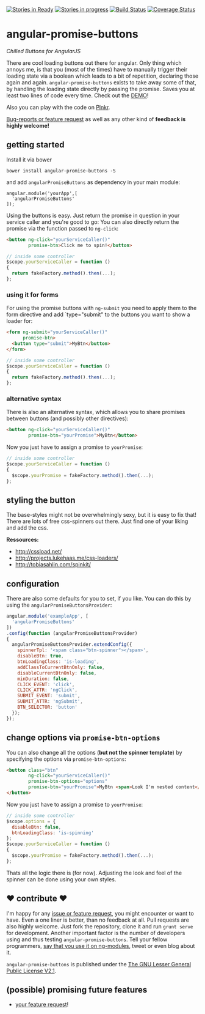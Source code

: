 [![Stories in Ready](https://badge.waffle.io/johannesjo/angular-promise-buttons.svg?label=ready&title=Ready)](http://waffle.io/johannesjo/angular-promise-buttons)
[![Stories in progress](https://badge.waffle.io/johannesjo/angular-promise-buttons.svg?label=in%20progress&title=In%20Progress)](http://waffle.io/johannesjo/angular-promise-buttons)
[![Build Status](https://travis-ci.org/johannesjo/angular-promise-buttons.svg)](https://travis-ci.org/johannesjo/angular-promise-buttons?branch=master)
[![Coverage Status](https://coveralls.io/repos/johannesjo/angular-promise-buttons/badge.svg?branch=master)](https://coveralls.io/r/johannesjo/angular-promise-buttons?branch=master)

angular-promise-buttons
===========

*Chilled Buttons for AngularJS*

There are cool loading buttons out there for angular. Only thing which annoys me, is that you (most of the times) have to manually trigger their loading state via a boolean which leads to a bit of repetition, declaring those again and again. ```angular-promise-buttons``` exists to take away some of that, by handling the loading state directly by passing the promise. Saves you at least two lines of code every time. Check out the [DEMO](http://johannesjo.github.io/angular-promise-buttons/#demo)!

Also you can play with the code on [Plnkr](http://plnkr.co/edit/yKrlohXVL15fRjTjZHBJ?p=preview).


[Bug-reports or feature request](https://github.com/johannesjo/angular-promise-buttons/issues) as well as any other kind of **feedback is highly welcome!**

## getting started

Install it via bower
```
bower install angular-promise-buttons -S
```
and add `angularPromiseButtons` as dependency in your main module:
```
angular.module('yourApp',[
  'angularPromiseButtons'
]);
```

Using the buttons is easy. Just return the promise in question in your service caller and you're good to go:
You can also directly return the promise via the function passed to `ng-click`:
```html
<button ng-click="yourServiceCaller()"
        promise-btn>Click me to spin!</button>
```

```javascript
// inside some controller
$scope.yourServiceCaller = function ()
{
  return fakeFactory.method().then(...);
};
```
### using it for forms
For using the promise buttons with `ng-submit` you need to apply them to the form directive and add `type="submit" to the buttons you want to show a loader for:
```html
<form ng-submit="yourServiceCaller()"
      promise-btn>
  <button type="submit">MyBtn</button>
</form>
```

```javascript
// inside some controller
$scope.yourServiceCaller = function ()
{
  return fakeFactory.method().then(...);
};
```

### alternative syntax
There is also an alternative syntax, which allows you to share promises between buttons (and possibly other directives):
```html
<button ng-click="yourServiceCaller()"
        promise-btn="yourPromise">MyBtn</button>
```
Now you just have to assign a promise to ```yourPromise```:
```javascript
// inside some controller
$scope.yourServiceCaller = function ()
{
  $scope.yourPromise = fakeFactory.method().then(...);
};
```



## styling the button
The base-styles might not be overwhelmingly sexy, but it is easy to fix that! There are lots of free css-spinners out there. Just find one of your liking and add the css.

**Ressources:**
* http://cssload.net/
* http://projects.lukehaas.me/css-loaders/
* http://tobiasahlin.com/spinkit/


## configuration
There are also some defaults for you to set, if you like. You can do this by using the ```angularPromiseButtonsProvider```:
```javascript
angular.module('exampleApp', [
  'angularPromiseButtons'
])
.config(function (angularPromiseButtonsProvider)
{
  angularPromiseButtonsProvider.extendConfig({
    spinnerTpl: '<span class="btn-spinner"></span>',
    disableBtn: true,
    btnLoadingClass: 'is-loading',
    addClassToCurrentBtnOnly: false,
    disableCurrentBtnOnly: false,
    minDuration: false,
    CLICK_EVENT: 'click',
    CLICK_ATTR: 'ngClick',
    SUBMIT_EVENT: 'submit',
    SUBMIT_ATTR: 'ngSubmit',
    BTN_SELECTOR: 'button'
  });
});
```

## change options via `promise-btn-options`
You can also change all the options (**but not the spinner template**) by specifying the options via `promise-btn-options`:
```html
<button class="btn"
        ng-click="yourServiceCaller()"
        promise-btn-options="options"
        promise-btn="yourPromise">MyBtn <span>Look I'm nested content</span>
</button>
```
Now you just have to assign a promise to ```yourPromise```:
```javascript
// inside some controller
$scope.options = {
  disableBtn: false,
  btnLoadingClass: 'is-spinning'
};
$scope.yourServiceCaller = function ()
{
  $scope.yourPromise = fakeFactory.method().then(...);
};
```

Thats all the logic there is (for now). Adjusting the look and feel of the spinner can be done using your own styles.


## ❤ contribute ❤
I'm happy for any [issue or feature request](https://github.com/johannesjo/angular-promise-buttons/issues), you might encounter or want to have. Even a one liner is better, than no feedback at all. Pull requests are also highly welcome. Just fork the repository, clone it and run `grunt serve` for development. Another important factor is the number of developers using and thus testing `angular-promise-buttons`. Tell your fellow programmers, [say that you use it on ng-modules](http://ngmodules.org/modules/angular-promise-buttons), tweet or even blog about it.

`angular-promise-buttons` is published under the [The GNU Lesser General Public License V2.1](https://github.com/johannesjo/angular-promise-buttons/blob/master/LICENSE).

## (possible) promising future features
* [your feature request](https://github.com/johannesjo/angular-promise-buttons/issues)!
